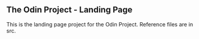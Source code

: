 ## The Odin Project - Landing Page

This is the landing page project for the Odin Project. Reference files are in src.